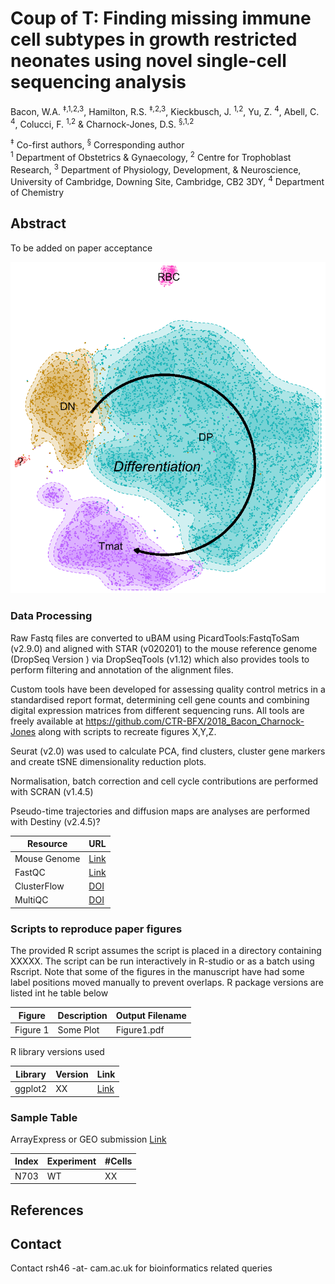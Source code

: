 # Coup of T: Finding missing immune cell subtypes in growth restricted neonates using novel single-cell sequencing analysis #



Bacon, W.A. <sup>‡,1,2,3</sup>, Hamilton, R.S. <sup>‡,2,3</sup>, Kieckbusch, J. <sup>1,2</sup>, Yu, Z. <sup>4</sup>,  Abell, C. <sup>4</sup>, Colucci, F. <sup>1,2</sup> & Charnock-Jones, D.S. <sup>§,1,2</sup>

<sup>‡</sup> Co-first authors,
<sup>§</sup> Corresponding author <br>
<sup>1</sup> Department of Obstetrics & Gynaecology,
<sup>2</sup> Centre for Trophoblast Research,
<sup>3</sup> Department of Physiology, Development, & Neuroscience, University of Cambridge, Downing Site, Cambridge, CB2 3DY,
<sup>4</sup> Department of Chemistry

## Abstract ##

To be added on paper acceptance

![T-cell_tSNE](Images/T-cell_tSNE.png?raw=true=100x)


### Data Processing ###
Raw Fastq files are converted to uBAM using PicardTools:FastqToSam (v2.9.0) and aligned with STAR (v020201) to the mouse reference genome (DropSeq Version ) via DropSeqTools (v1.12) which also provides tools to perform filtering and annotation of the alignment files.

Custom tools have been developed for assessing quality control metrics in a standardised report format, determining cell gene counts and combining digital expression matrices from different sequencing runs. All tools are freely available at https://github.com/CTR-BFX/2018_Bacon_Charnock-Jones along with scripts to recreate figures X,Y,Z.

Seurat (v2.0) was used to calculate PCA, find clusters, cluster gene markers and create tSNE dimensionality reduction plots.

Normalisation, batch correction and cell cycle contributions are performed with SCRAN (v1.4.5)

Pseudo-time trajectories and diffusion maps are analyses are performed with Destiny (v2.4.5)?

Resource       | URL
-------------- | --------------
Mouse Genome   | [Link](ftp://ftp.ncbi.nlm.nih.gov/geo/series/GSE63nnn/GSE63472/suppl/GSE63472_mm10_reference_metadata.tar.gz)
FastQC         | [Link](http://www.bioinformatics.babraham.ac.uk/projects/fastqc/)
ClusterFlow    | [DOI](http://dx.doi.org/10.12688/f1000research.10335.2)
MultiQC        | [DOI](http://dx.doi.org/10.1093/bioinformatics/btw354)


### Scripts to reproduce paper figures ###

The provided R script assumes the script is placed in a directory containing XXXXX. The script can be run interactively in R-studio or as a batch using Rscript. Note that some of the figures in the manuscript have had some label positions moved manually to prevent overlaps. R package versions are listed int he table below

Figure    | Description | Output Filename
--------- | ----------- | ------------------------
Figure 1  | Some Plot   | Figure1.pdf


R library versions used

Library   | Version | Link
--------- | ------- | ------------------------
ggplot2   | XX      | [Link](link)


### Sample Table ###

ArrayExpress or GEO submission [Link](link)

Index  | Experiment | #Cells |
------ | ---------- | ------ |
N703   | WT         | XX     |



## References ##



## Contact ##

Contact rsh46 -at- cam.ac.uk for bioinformatics related queries
